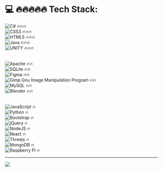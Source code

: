 
# 💻 🔥🔥🔥🔥🔥 Tech Stack:
![C#](https://img.shields.io/badge/c%23-%23239120.svg?style=for-the-badge&logo=c-sharp&logoColor=white) 🔥🔥🔥 <br />
![CSS3](https://img.shields.io/badge/css3-%231572B6.svg?style=for-the-badge&logo=css3&logoColor=white) 🔥🔥🔥 <br />
![HTML5](https://img.shields.io/badge/html5-%23E34F26.svg?style=for-the-badge&logo=html5&logoColor=white) 🔥🔥🔥 <br />
![Java](https://img.shields.io/badge/java-%23ED8B00.svg?style=for-the-badge&logo=java&logoColor=white) 🔥🔥🔥 <br />
![UNITY](https://img.shields.io/badge/Unity-%2320232a.svg?style=for-the-badge&logo=unity&logoColor=white) 🔥🔥🔥 <br />
<br /><br />
![Apache](https://img.shields.io/badge/apache-%23D42029.svg?style=for-the-badge&logo=apache&logoColor=white) 🔥🔥 <br />
![SQLite](https://img.shields.io/badge/sqlite-%2307405e.svg?style=for-the-badge&logo=sqlite&logoColor=white) 🔥🔥 <br />
![Figma](https://img.shields.io/badge/figma-%23F24E1E.svg?style=for-the-badge&logo=figma&logoColor=white) 🔥🔥 <br />
![Gimp Gnu Image Manipulation Program](https://img.shields.io/badge/Gimp-657D8B?style=for-the-badge&logo=gimp&logoColor=FFFFFF) 🔥🔥 <br />
![MySQL](https://img.shields.io/badge/mysql-%2300f.svg?style=for-the-badge&logo=mysql&logoColor=white) 🔥🔥 <br />
![Blender](https://img.shields.io/badge/blender-%23F5792A.svg?style=for-the-badge&logo=blender&logoColor=white) 🔥🔥 <br />
 <br /><br />
![JavaScript](https://img.shields.io/badge/javascript-%23323330.svg?style=for-the-badge&logo=javascript&logoColor=%23F7DF1E) 🔥 <br />
![Python](https://img.shields.io/badge/python-3670A0?style=for-the-badge&logo=python&logoColor=ffdd54) 🔥 <br />
![Bootstrap](https://img.shields.io/badge/bootstrap-%23563D7C.svg?style=for-the-badge&logo=bootstrap&logoColor=white) 🔥 <br />
![jQuery](https://img.shields.io/badge/jquery-%230769AD.svg?style=for-the-badge&logo=jquery&logoColor=white) 🔥 <br />
![NodeJS](https://img.shields.io/badge/node.js-6DA55F?style=for-the-badge&logo=node.js&logoColor=white) 🔥 <br />
![React](https://img.shields.io/badge/react-%2320232a.svg?style=for-the-badge&logo=react&logoColor=%2361DAFB) 🔥 <br />
![Threejs](https://img.shields.io/badge/threejs-black?style=for-the-badge&logo=three.js&logoColor=white) 🔥 <br />
![MongoDB](https://img.shields.io/badge/MongoDB-%234ea94b.svg?style=for-the-badge&logo=mongodb&logoColor=white) 🔥 <br />
![Raspberry Pi](https://img.shields.io/badge/-RaspberryPi-C51A4A?style=for-the-badge&logo=Raspberry-Pi) 🔥




---
[![](https://visitcount.itsvg.in/api?id=CreateYourReality&icon=0&color=0)](https://visitcount.itsvg.in)

<!-- Proudly created with GPRM ( https://gprm.itsvg.in ) -->

